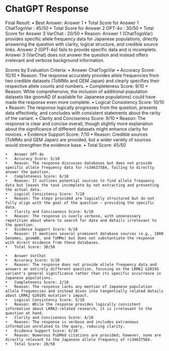 # ChatGPT Response

Final Result:
	•	Best Answer: Answer 1
	•	Total Score for Answer 1 ChatTogoVar : 45/50
	•	Total Score for Answer 2 GPT-4o : 30/50
	•	Total Score for Answer 3 VarChat : 20/50
	•	Reason: Answer 1 (ChatTogoVar) provides specific allele frequency data for Japanese populations, directly answering the question with clarity, logical structure, and credible source links. Answer 2 (GPT-4o) fails to provide specific data and is incomplete. Answer 3 (VarChat) does not answer the question and instead offers irrelevant and verbose background information.

Scores by Evaluation Criteria:
	•	Answer ChatTogoVar
	•	Accuracy Score: 10/10
	•	Reason: The response accurately provides allele frequencies from two credible datasets (ToMMo and GEM Japan) and clearly specifies their respective allele counts and numbers.
	•	Completeness Score: 9/10
	•	Reason: While comprehensive, the inclusion of additional population datasets like gnomAD (if available for Japanese populations) could have made the response even more complete.
	•	Logical Consistency Score: 10/10
	•	Reason: The response logically progresses from the question, presents data effectively, and concludes with consistent statements about the rarity of the variant.
	•	Clarity and Conciseness Score: 9/10
	•	Reason: The response is clear and concise overall, though slightly more explanation about the significance of different datasets might enhance clarity for novices.
	•	Evidence Support Score: 7/10
	•	Reason: Credible sources (ToMMo and GEM Japan) are provided, but a wider variety of sources would strengthen the evidence base.
	•	Total Score: 45/50

	•	Answer GPT-4o
	•	Accuracy Score: 5/10
	•	Reason: The response discusses databases but does not provide specific allele frequency data for rs34637584, failing to directly answer the question.
	•	Completeness Score: 6/10
	•	Reason: It outlines potential sources to find allele frequency data but leaves the task incomplete by not extracting and presenting the actual data.
	•	Logical Consistency Score: 7/10
	•	Reason: The steps provided are logically structured but do not fully align with the goal of the question — providing the specific data.
	•	Clarity and Conciseness Score: 6/10
	•	Reason: The response is overly verbose, with unnecessary repetition about where to search for data and details irrelevant to the question.
	•	Evidence Support Score: 6/10
	•	Reason: It mentions several prominent database sources (e.g., 1000 Genomes, gnomAD, and ToMMo) but does not substantiate the response with direct evidence from these databases.
	•	Total Score: 30/50

	•	Answer VarChat
	•	Accuracy Score: 3/10
	•	Reason: The response does not provide allele frequency data and answers an entirely different question, focusing on the LRRK2 G2019S variant's general significance rather than its specific occurrence in Japanese populations.
	•	Completeness Score: 2/10
	•	Reason: The response lacks any mention of Japanese population allele frequencies and instead dives into tangentially related details about LRRK2 G2019S mutation's impact.
	•	Logical Consistency Score: 5/10
	•	Reason: While the response provides logically consistent information about LRRK2-related research, it is irrelevant to the question at hand.
	•	Clarity and Conciseness Score: 4/10
	•	Reason: The response is verbose and includes extraneous information unrelated to the query, reducing clarity.
	•	Evidence Support Score: 6/10
	•	Reason: Numerous PubMed citations are provided; however, none are directly relevant to the Japanese allele frequency of rs34637584.
	•	Total Score: 20/50